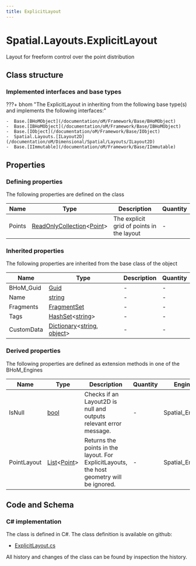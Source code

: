 ```yaml
---
title: ExplicitLayout
---
```


# Spatial.Layouts.ExplicitLayout

Layout for freeform control over the point distribution

## Class structure

### Implemented interfaces and base types

???+ bhom "The ExplicitLayout in inheriting from the following base type(s) and implements the following interfaces:"

    -  Base.[BHoMObject](/documentation/oM/Framework/Base/BHoMObject)
    -  Base.[IBHoMObject](/documentation/oM/Framework/Base/IBHoMObject)
    -  Base.[IObject](/documentation/oM/Framework/Base/IObject)
    -  Spatial.Layouts.[ILayout2D](/documentation/oM/Dimensional/Spatial/Layouts/ILayout2D)
    -  Base.[IImmutable](/documentation/oM/Framework/Base/IImmutable)


## Properties



### Defining properties

The following properties are defined on the class

| Name             | Type             | Description      | Quantity         |
|------------------|------------------|------------------|------------------|
| Points | [ReadOnlyCollection](https://learn.microsoft.com/en-us/dotnet/api/System.Collections.ObjectModel.ReadOnlyCollection-1?view=netstandard-2.0)&lt;[Point](/documentation/oM/Dimensional/Geometry/Point)&gt; | The explicit grid of points in the layout | - |


### Inherited properties
The following properties are inherited from the base class of the object

| Name             | Type             | Description      | Quantity         |
|------------------|------------------|------------------|------------------|
| BHoM_Guid | [Guid](https://learn.microsoft.com/en-us/dotnet/api/System.Guid?view=netstandard-2.0) | - | - |
| Name | [string](https://learn.microsoft.com/en-us/dotnet/api/System.String?view=netstandard-2.0) | - | - |
| Fragments | [FragmentSet](/documentation/oM/Framework/Base/FragmentSet) | - | - |
| Tags | [HashSet](https://learn.microsoft.com/en-us/dotnet/api/System.Collections.Generic.HashSet-1?view=netstandard-2.0)&lt;[string](https://learn.microsoft.com/en-us/dotnet/api/System.String?view=netstandard-2.0)&gt; | - | - |
| CustomData | [Dictionary](https://learn.microsoft.com/en-us/dotnet/api/System.Collections.Generic.Dictionary-2?view=netstandard-2.0)&lt;[string](https://learn.microsoft.com/en-us/dotnet/api/System.String?view=netstandard-2.0), [object](https://learn.microsoft.com/en-us/dotnet/api/System.Object?view=netstandard-2.0)&gt; | - | - |


### Derived properties

The following properties are defined as extension methods in one of the BHoM_Engines

| Name             | Type             | Description      | Quantity         | Engine           |
|------------------|------------------|------------------|------------------|------------------|
| IsNull | [bool](https://learn.microsoft.com/en-us/dotnet/api/System.Boolean?view=netstandard-2.0) | Checks if an Layout2D is null and outputs relevant error message. | - | Spatial_Engine |
| PointLayout | [List](https://learn.microsoft.com/en-us/dotnet/api/System.Collections.Generic.List-1?view=netstandard-2.0)&lt;[Point](/documentation/oM/Dimensional/Geometry/Point)&gt; | Returns the points in the layout. For ExplicitLayouts, the host geometry will be ignored. | - | Spatial_Engine |


## Code and Schema

### C# implementation

The class is defined in C#. The class definition is available on github:

- [ExplicitLayout.cs](https://github.com/BHoM/BHoM/blob/develop/Spatial_oM/Layouts\ExplicitLayout.cs)

All history and changes of the class can be found by inspection the history.
